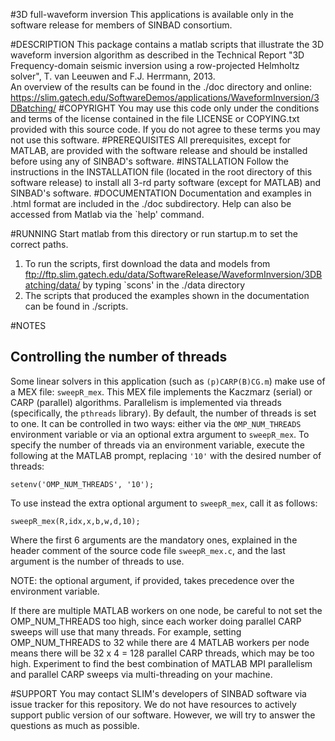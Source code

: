 #3D full-waveform inversion
This applications is available only in the software release for members of SINBAD consortium.

#DESCRIPTION
This package contains a matlab scripts that illustrate the 3D waveform
    inversion algorithm as described in the Technical Report 
    "3D Frequency-domain seismic inversion using a row-projected Helmholtz solver",
    T. van Leeuwen and F.J. Herrmann, 2013.<br />
    An overview of the results can be found in the ./doc directory and online:<br />
    <https://slim.gatech.edu/SoftwareDemos/applications/WaveformInversion/3DBatching/>
#COPYRIGHT
You may use this code only under the conditions and terms of the
    license contained in the file LICENSE or COPYING.txt provided with
    this source code. If you do not agree to these terms you may not
    use this software.
#PREREQUISITES
All prerequisites, except for MATLAB, are provided with the
    software release and should be installed before using any of
    SINBAD's software.
#INSTALLATION
Follow the instructions in the INSTALLATION file (located in the
    root directory of this software release) to install all 3-rd party
    software (except for MATLAB) and SINBAD's software.
#DOCUMENTATION
Documentation and examples in .html format are included in the ./doc
subdirectory.  Help can also be accessed from Matlab via the `help' command.

#RUNNING
Start matlab from this directory or run startup.m to set the correct paths.

1. To run the scripts, first download the data and models from<br />
        <ftp://ftp.slim.gatech.edu/data/SoftwareRelease/WaveformInversion/3DBatching/data/>
       by typing `scons' in the ./data directory
2. The scripts that produced the examples shown in the documentation can be found in ./scripts.

#NOTES

## Controlling the number of threads

Some linear solvers in this application (such as `(p)CARP(B)CG.m`) make use of
a MEX file: `sweepR_mex`. This MEX file implements the Kaczmarz (serial) or
CARP (parallel) algorithms. Parallelism is implemented via threads
(specifically, the `pthreads` library). By default, the number of threads is
set to one. It can be controlled in two ways: either via the `OMP_NUM_THREADS`
environment variable or via an optional extra argument to `sweepR_mex`. To
specify the number of threads via an environment variable, execute the
following at the MATLAB prompt, replacing `'10'` with the desired number of
threads:

```
setenv('OMP_NUM_THREADS', '10');
```

To use instead the extra optional argument to `sweepR_mex`, call it as follows:

```
sweepR_mex(R,idx,x,b,w,d,10);
```

Where the first 6 arguments are the mandatory ones, explained in the header
comment of the source code file `sweepR_mex.c`, and the last argument is the
number of threads to use. 

NOTE: the optional argument, if provided, takes precedence over the environment
variable.  

If there are multiple MATLAB workers on one node, be careful to not set the
OMP_NUM_THREADS too high, since each worker doing parallel CARP sweeps will use
that many threads. For example, setting OMP_NUM_THREADS to 32 while there are 4
MATLAB workers per node means there will be 32 x 4 = 128 parallel CARP threads,
which may be too high. Experiment to find the best combination of MATLAB MPI
parallelism and parallel CARP sweeps via multi-threading on your machine.

#SUPPORT
 You may contact SLIM's developers of SINBAD software via issue tracker for this repository. We do not have resources to actively support public version of our software. However, we will try to answer the questions as much as possible.
